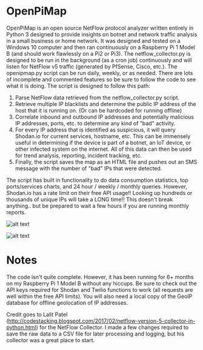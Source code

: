 # OpenPiMap

OpenPiMap is an open source NetFlow protocol analyzer written entirely in Python 3 designed to provide insights on botnet and network traffic analysis in a small business or home network.  It was designed and tested on a Windows 10 computer and then ran continuously on a Raspberry Pi 1 Model B (and should work flawlessly on a Pi2 or Pi3). The netflow_collector.py is designed to be run in the background (as a cron job) continuously and will listen for NetFlow v5 traffic (generated by PfSense, Cisco, etc.). The openipmap.py script can be run daily, weekly, or as needed.  There are lots of incomplete and commented features so be sure to follow the code to see what it is doing.  The script is designed to follow this path:

1. Parse NetFlow data retrieved from the netflow_collector.py script.
2. Retrieve multiple IP blacklists and determine the public IP address of the host that it is running on. (Or can be hardcoded for running offline)
3. Correlate inbound and outbound IP addresses and potentially malicious IP addresses, ports, etc. to determine any kind of "bad" activity.
4. For every IP address that is identified as suspicious, it will query Shodan.io for current services, hostname, etc.  This can be immensely useful in determining if the device is part of a botnet, an IoT device, or other infected system on the internet.  All of this data can then be used for trend analysis, reporting, incident tracking, etc.
5. Finally, the script saves the map as an HTML file and pushes out an SMS message with the number of "bad" IPs that were detected.  

The script has built in functionality to do data consumption statistics, top ports/services charts, and 24 hour / weekly / monthly queries.  However, Shodan.io has a rate limit on their free API usage!! Looking up hundreds or thousands of unique IPs will take a LONG time!! This doesn't break anything.. but be prepared to wait a few hours if you are running monthly reports. 

![alt text](https://raw.githubusercontent.com/evilbotnet/openpimap/master/map_global.png)

![alt text](https://raw.githubusercontent.com/evilbotnet/openpimap/master/map_detail.png)


# Notes
The code isn't quite complete. However, it has been running for 6+ months on my Raspberry Pi 1 Model B without any hiccups.  Be sure to check out the API keys required for Shodan and Twilio functions to work (all requests are well within the free API limits).  You will also need a local copy of the GeoIP database for offline geolocation of IP addresses.  

Credit goes to Lalit Patel (http://codestacking.blogspot.com/2017/02/netflow-version-5-collector-in-python.html) for the NetFlow Collector.  I made a few changes required to save the raw data to a CSV file for later processing and logging, but his collector was a great place to start.  

